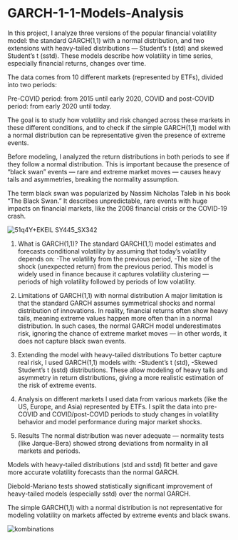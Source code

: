 # GARCH-1-1-Models-Analysis


In this project, I analyze three versions of the popular financial volatility model: the standard GARCH(1,1) with a normal distribution, and two extensions with heavy-tailed distributions — Student’s t (std) and skewed Student’s t (sstd). These models describe how volatility in time series, especially financial returns, changes over time.

The data comes from 10 different markets (represented by ETFs), divided into two periods:

Pre-COVID period: from 2015 until early 2020,
COVID and post-COVID period: from early 2020 until today.

The goal is to study how volatility and risk changed across these markets in these different conditions, and to check if the simple GARCH(1,1) model with a normal distribution can be representative given the presence of extreme events.

Before modeling, I analyzed the return distributions in both periods to see if they follow a normal distribution. This is important because the presence of “black swan” events — rare and extreme market moves — causes heavy tails and asymmetries, breaking the normality assumption.

The term black swan was popularized by Nassim Nicholas Taleb in his book “The Black Swan.” It describes unpredictable, rare events with huge impacts on financial markets, like the 2008 financial crisis or the COVID-19 crash.

![51q4Y+EKElL _SY445_SX342_](https://github.com/user-attachments/assets/694ce5c1-31b4-4317-9797-6bb8d4601a27)



1. What is GARCH(1,1)?
The standard GARCH(1,1) model estimates and forecasts conditional volatility by assuming that today’s volatility depends on:
-The volatility from the previous period,
-The size of the shock (unexpected return) from the previous period.
This model is widely used in finance because it captures volatility clustering — periods of high volatility followed by periods of low volatility.

2. Limitations of GARCH(1,1) with normal distribution
A major limitation is that the standard GARCH assumes symmetrical shocks and normal distribution of innovations. In reality, financial returns often show heavy tails, meaning extreme values happen more often than in a normal distribution.
In such cases, the normal GARCH model underestimates risk, ignoring the chance of extreme market moves — in other words, it does not capture black swan events.

3. Extending the model with heavy-tailed distributions
To better capture real risk, I used GARCH(1,1) models with:
-Student’s t (std),
-Skewed Student’s t (sstd) distributions.
These allow modeling of heavy tails and asymmetry in return distributions, giving a more realistic estimation of the risk of extreme events.

4. Analysis on different markets
I used data from various markets (like the US, Europe, and Asia) represented by ETFs. I split the data into pre-COVID and COVID/post-COVID periods to study changes in volatility behavior and model performance during major market shocks.

5. Results
The normal distribution was never adequate — normality tests (like Jarque-Bera) showed strong deviations from normality in all markets and periods.

Models with heavy-tailed distributions (std and sstd) fit better and gave more accurate volatility forecasts than the normal GARCH.

Diebold-Mariano tests showed statistically significant improvement of heavy-tailed models (especially sstd) over the normal GARCH.

The simple GARCH(1,1) with a normal distribution is not representative for modeling volatility on markets affected by extreme events and black swans.

![kombinations](https://github.com/user-attachments/assets/308706ad-74d8-486f-b8ac-76c0dc8bf7ea)




